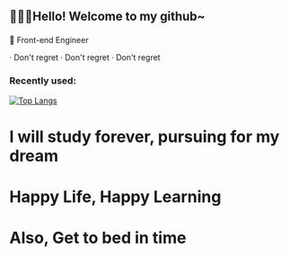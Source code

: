 ## <p text-align:center >🚀🚀🚀Hello! Welcome to my github~</p>

🌈 Front-end Engineer

· Don't regret
· Don't regret
· Don't regret


### Recently used:
[![Top Langs](https://github-readme-stats.vercel.app/api/top-langs/?username=iaqn&layout=compact)](https://github.com/anuraghazra/github-readme-stats)

# I will study forever, pursuing for my dream
# Happy Life, Happy Learning
# Also, Get to bed in time